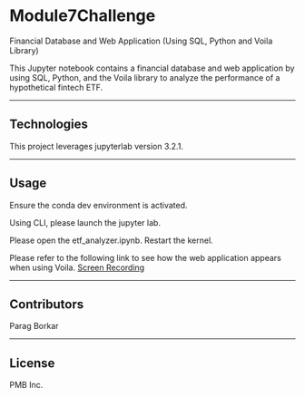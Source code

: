 # Module7Challenge
Financial Database and Web Application (Using SQL, Python and Voila Library)

This Jupyter notebook contains a financial database and web application by using SQL, Python, and the Voila library to analyze the performance of a hypothetical fintech ETF.

---

## Technologies

This project leverages jupyterlab version 3.2.1.

---

## Usage

Ensure the conda dev environment is activated.

Using CLI, please launch the jupyter lab.

Please open the etf_analyzer.ipynb. Restart the kernel.

Please refer to the following link to see how the web application appears when using Voila.
[Screen Recording](Web_App/etf_analyzer.mp4)

---

## Contributors

Parag Borkar

---

## License

PMB Inc.